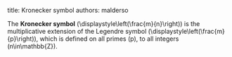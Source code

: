 title: Kronecker symbol
authors:
    malderso

The **Kronecker symbol** \(\displaystyle\left(\frac{m}{n}\right)\) is the multiplicative extension of the Legendre symbol \(\displaystyle\left(\frac{m}{p}\right)\), which is defined on all primes \(p\), to all integers \(n\in\mathbb{Z}\). 
